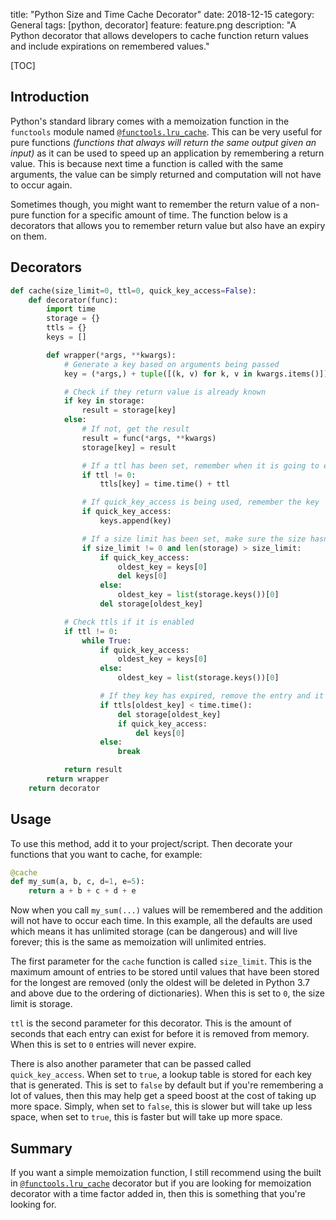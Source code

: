 title: "Python Size and Time Cache Decorator"
date: 2018-12-15
category: General
tags: [python, decorator]
feature: feature.png
description: "A Python decorator that allows developers to cache function return values and include expirations on remembered values."

[TOC]

## Introduction
Python's standard library comes with a memoization function in the `functools` module named [`@functools.lru_cache`](https://docs.python.org/3/library/functools.html#functools.lru_cache). This can be very useful for pure functions *(functions that always will return the same output given an input)* as it can be used to speed up an application by remembering a return value. This is because next time a function is called with the same arguments, the value can be simply returned and computation will not have to occur again.

Sometimes though, you might want to remember the return value of a non-pure function for a specific amount of time. The function below is a decorators that allows you to remember return value but also have an expiry on them.

## Decorators
```python
def cache(size_limit=0, ttl=0, quick_key_access=False):
    def decorator(func):
        import time
        storage = {}
        ttls = {}
        keys = []

        def wrapper(*args, **kwargs):
            # Generate a key based on arguments being passed
            key = (*args,) + tuple([(k, v) for k, v in kwargs.items()])

            # Check if they return value is already known
            if key in storage:
                result = storage[key]
            else:
                # If not, get the result
                result = func(*args, **kwargs)
                storage[key] = result

                # If a ttl has been set, remember when it is going to expire
                if ttl != 0:
                    ttls[key] = time.time() + ttl

                # If quick_key_access is being used, remember the key
                if quick_key_access:
                    keys.append(key)

                # If a size limit has been set, make sure the size hasn't been exceeded
                if size_limit != 0 and len(storage) > size_limit:
                    if quick_key_access:
                        oldest_key = keys[0]
                        del keys[0]
                    else:
                        oldest_key = list(storage.keys())[0]
                    del storage[oldest_key]

            # Check ttls if it is enabled
            if ttl != 0:
                while True:
                    if quick_key_access:
                        oldest_key = keys[0]
                    else:
                        oldest_key = list(storage.keys())[0]

                    # If they key has expired, remove the entry and it's quick access key if quick_key_access=True
                    if ttls[oldest_key] < time.time():
                        del storage[oldest_key]
                        if quick_key_access:
                            del keys[0]
                    else:
                        break

            return result
        return wrapper
    return decorator
```

## Usage
To use this method, add it to your project/script. Then decorate your functions that you want to cache, for example:

```python
@cache
def my_sum(a, b, c, d=1, e=5):
    return a + b + c + d + e
```

Now when you call `my_sum(...)` values will be remembered and the addition will not have to occur each time. In this example, all the defaults are used which means it has unlimited storage (can be dangerous) and will live forever; this is the same as memoization will unlimited entries.

The first parameter for the `cache` function is called `size_limit`. This is the maximum amount of entries to be stored until values that have been stored for the longest are removed (only the oldest will be deleted in Python 3.7 and above due to the ordering of dictionaries). When this is set to `0`, the size limit is storage.

`ttl` is the second parameter for this decorator. This is the amount of seconds that each entry can exist for before it is removed from memory. When this is set to `0` entries will never expire.

There is also another parameter that can be passed called `quick_key_access`. When set to `true`, a lookup table is stored for each key that is generated. This is set to `false` by default but if you're remembering a lot of values, then this may help get a speed boost at the cost of taking up more space. Simply, when set to `false`, this is slower but will take up less space, when set to `true`, this is faster but will take up more space.

## Summary
If you want a simple memoization function, I still recommend using the built in [`@functools.lru_cache`](https://docs.python.org/3/library/functools.html#functools.lru_cache) decorator but if you are looking for memoization decorator with a time factor added in, then this is something that you're looking for.